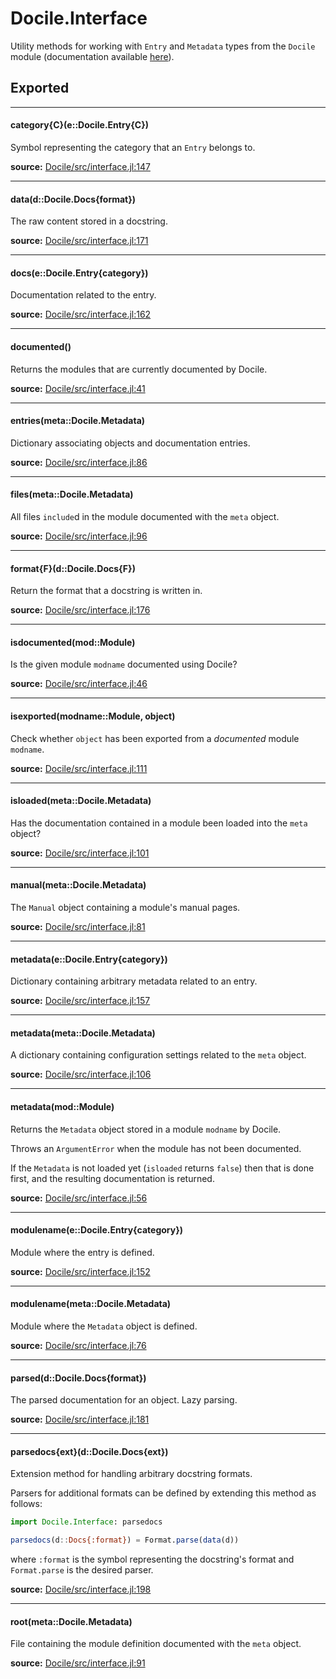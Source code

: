 # Docile.Interface
Utility methods for working with `Entry` and `Metadata` types from the `Docile`
module (documentation available [here](api/Docile)).


## Exported
---

#### category{C}(e::Docile.Entry{C})
Symbol representing the category that an `Entry` belongs to.


**source:**
[Docile/src/interface.jl:147](https://github.com/MichaelHatherly/Docile.jl/tree/cb83801d60e992001144b4e13dab296fcd0df370/src/interface.jl#L147)

---

#### data(d::Docile.Docs{format})
The raw content stored in a docstring.


**source:**
[Docile/src/interface.jl:171](https://github.com/MichaelHatherly/Docile.jl/tree/cb83801d60e992001144b4e13dab296fcd0df370/src/interface.jl#L171)

---

#### docs(e::Docile.Entry{category})
Documentation related to the entry.


**source:**
[Docile/src/interface.jl:162](https://github.com/MichaelHatherly/Docile.jl/tree/cb83801d60e992001144b4e13dab296fcd0df370/src/interface.jl#L162)

---

#### documented()
Returns the modules that are currently documented by Docile.


**source:**
[Docile/src/interface.jl:41](https://github.com/MichaelHatherly/Docile.jl/tree/cb83801d60e992001144b4e13dab296fcd0df370/src/interface.jl#L41)

---

#### entries(meta::Docile.Metadata)
Dictionary associating objects and documentation entries.


**source:**
[Docile/src/interface.jl:86](https://github.com/MichaelHatherly/Docile.jl/tree/cb83801d60e992001144b4e13dab296fcd0df370/src/interface.jl#L86)

---

#### files(meta::Docile.Metadata)
All files `include`d in the module documented with the `meta` object.


**source:**
[Docile/src/interface.jl:96](https://github.com/MichaelHatherly/Docile.jl/tree/cb83801d60e992001144b4e13dab296fcd0df370/src/interface.jl#L96)

---

#### format{F}(d::Docile.Docs{F})
Return the format that a docstring is written in.


**source:**
[Docile/src/interface.jl:176](https://github.com/MichaelHatherly/Docile.jl/tree/cb83801d60e992001144b4e13dab296fcd0df370/src/interface.jl#L176)

---

#### isdocumented(mod::Module)
Is the given module `modname` documented using Docile?


**source:**
[Docile/src/interface.jl:46](https://github.com/MichaelHatherly/Docile.jl/tree/cb83801d60e992001144b4e13dab296fcd0df370/src/interface.jl#L46)

---

#### isexported(modname::Module, object)
Check whether `object` has been exported from a *documented* module `modname`.


**source:**
[Docile/src/interface.jl:111](https://github.com/MichaelHatherly/Docile.jl/tree/cb83801d60e992001144b4e13dab296fcd0df370/src/interface.jl#L111)

---

#### isloaded(meta::Docile.Metadata)
Has the documentation contained in a module been loaded into the `meta` object?


**source:**
[Docile/src/interface.jl:101](https://github.com/MichaelHatherly/Docile.jl/tree/cb83801d60e992001144b4e13dab296fcd0df370/src/interface.jl#L101)

---

#### manual(meta::Docile.Metadata)
The `Manual` object containing a module's manual pages.


**source:**
[Docile/src/interface.jl:81](https://github.com/MichaelHatherly/Docile.jl/tree/cb83801d60e992001144b4e13dab296fcd0df370/src/interface.jl#L81)

---

#### metadata(e::Docile.Entry{category})
Dictionary containing arbitrary metadata related to an entry.


**source:**
[Docile/src/interface.jl:157](https://github.com/MichaelHatherly/Docile.jl/tree/cb83801d60e992001144b4e13dab296fcd0df370/src/interface.jl#L157)

---

#### metadata(meta::Docile.Metadata)
A dictionary containing configuration settings related to the `meta` object.


**source:**
[Docile/src/interface.jl:106](https://github.com/MichaelHatherly/Docile.jl/tree/cb83801d60e992001144b4e13dab296fcd0df370/src/interface.jl#L106)

---

#### metadata(mod::Module)
Returns the `Metadata` object stored in a module `modname` by Docile.

Throws an `ArgumentError` when the module has not been documented.

If the `Metadata` is not loaded yet (`isloaded` returns `false`) then that is
done first, and the resulting documentation is returned.


**source:**
[Docile/src/interface.jl:56](https://github.com/MichaelHatherly/Docile.jl/tree/cb83801d60e992001144b4e13dab296fcd0df370/src/interface.jl#L56)

---

#### modulename(e::Docile.Entry{category})
Module where the entry is defined.


**source:**
[Docile/src/interface.jl:152](https://github.com/MichaelHatherly/Docile.jl/tree/cb83801d60e992001144b4e13dab296fcd0df370/src/interface.jl#L152)

---

#### modulename(meta::Docile.Metadata)
Module where the `Metadata` object is defined.


**source:**
[Docile/src/interface.jl:76](https://github.com/MichaelHatherly/Docile.jl/tree/cb83801d60e992001144b4e13dab296fcd0df370/src/interface.jl#L76)

---

#### parsed(d::Docile.Docs{format})
The parsed documentation for an object. Lazy parsing.


**source:**
[Docile/src/interface.jl:181](https://github.com/MichaelHatherly/Docile.jl/tree/cb83801d60e992001144b4e13dab296fcd0df370/src/interface.jl#L181)

---

#### parsedocs{ext}(d::Docile.Docs{ext})
Extension method for handling arbitrary docstring formats.

Parsers for additional formats can be defined by extending this method as follows:

```julia
import Docile.Interface: parsedocs

parsedocs(d::Docs{:format}) = Format.parse(data(d))

```

where `:format` is the symbol representing the docstring's format and `Format.parse` is
the desired parser.


**source:**
[Docile/src/interface.jl:198](https://github.com/MichaelHatherly/Docile.jl/tree/cb83801d60e992001144b4e13dab296fcd0df370/src/interface.jl#L198)

---

#### root(meta::Docile.Metadata)
File containing the module definition documented with the `meta` object.


**source:**
[Docile/src/interface.jl:91](https://github.com/MichaelHatherly/Docile.jl/tree/cb83801d60e992001144b4e13dab296fcd0df370/src/interface.jl#L91)


